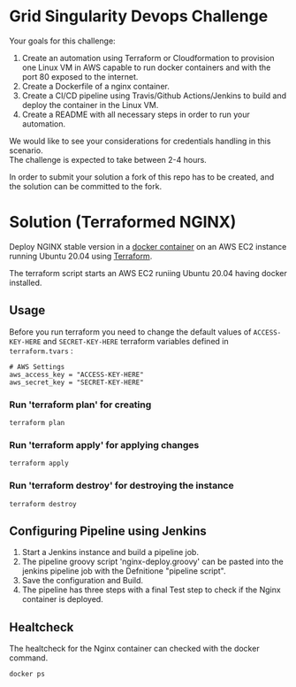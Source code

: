# Grid Singularity Devops Challenge  

Your goals for this challenge:

1. Create an automation using Terraform or Cloudformation to provision one Linux VM in AWS capable to run docker containers and with the port 80 exposed to the internet.
2. Create a Dockerfile of a nginx container.
3. Create a CI/CD pipeline using Travis/Github Actions/Jenkins to build and deploy the container in the Linux VM.
4. Create a README with all necessary steps in order to run your automation.

We would like to see your considerations for credentials handling in this scenario.  
The challenge is expected to take between 2-4 hours.  

In order to submit your solution a fork of this repo has to be created, and the solution can be committed to the fork.


# Solution (Terraformed NGINX)

Deploy NGINX stable version in a [docker container](https://hub.docker.com/_/nginx?tab=tags) on an AWS EC2 instance running Ubuntu 20.04 using [Terraform](https://www.terraform.io/).

The terraform script starts an AWS EC2 runiing Ubuntu 20.04 having docker installed.

## Usage

Before you run terraform you need to change the default values of `ACCESS-KEY-HERE` and `SECRET-KEY-HERE` terraform variables defined in `terraform.tvars` :
```
# AWS Settings
aws_access_key = "ACCESS-KEY-HERE"
aws_secret_key = "SECRET-KEY-HERE"
```

### Run 'terraform plan' for creating 

    terraform plan

### Run 'terraform apply' for applying changes

    terraform apply


### Run 'terraform destroy' for destroying the instance

    terraform destroy

## Configuring Pipeline using Jenkins

1. Start a Jenkins instance and build a pipeline job.
2. The pipeline groovy script 'nginx-deploy.groovy' can be pasted into the jenkins pipeline job with the Defnitione "pipeline script".
3. Save the configuration and Build.
4. The pipeline has three steps with a final Test step to check if the Nginx container is deployed.

## Healtcheck

The healtcheck for the Nginx container can checked with the docker command.
```
docker ps
```
